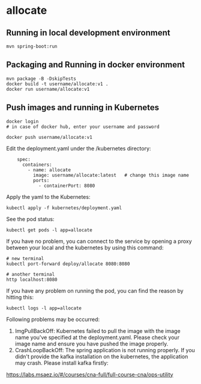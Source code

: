 # allocate

## Running in local development environment

```
mvn spring-boot:run
```

## Packaging and Running in docker environment

```
mvn package -B -DskipTests
docker build -t username/allocate:v1 .
docker run username/allocate:v1
```

## Push images and running in Kubernetes

```
docker login 
# in case of docker hub, enter your username and password

docker push username/allocate:v1
```

Edit the deployment.yaml under the /kubernetes directory:
```
    spec:
      containers:
        - name: allocate
          image: username/allocate:latest   # change this image name
          ports:
            - containerPort: 8080

```

Apply the yaml to the Kubernetes:
```
kubectl apply -f kubernetes/deployment.yaml
```

See the pod status:
```
kubectl get pods -l app=allocate
```

If you have no problem, you can connect to the service by opening a proxy between your local and the kubernetes by using this command:
```
# new terminal
kubectl port-forward deploy/allocate 8080:8080

# another terminal
http localhost:8080
```

If you have any problem on running the pod, you can find the reason by hitting this:
```
kubectl logs -l app=allocate
```

Following problems may be occurred:

1. ImgPullBackOff:  Kubernetes failed to pull the image with the image name you've specified at the deployment.yaml. Please check your image name and ensure you have pushed the image properly.
1. CrashLoopBackOff: The spring application is not running properly. If you didn't provide the kafka installation on the kubernetes, the application may crash. Please install kafka firstly:

https://labs.msaez.io/#/courses/cna-full/full-course-cna/ops-utility

